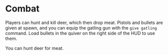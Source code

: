 # Combat

Players can hunt and kill deer, which then drop meat.
Pistols and bullets are given at spawn, and you can equip the gatling gun with the `give gatling` command.
Load bullets in the quiver on the right side of the HUD to use them.

<fig src="/_media/hunting.gif" alt="You can hunt deer for meat">You can hunt deer for meat.</fig>
